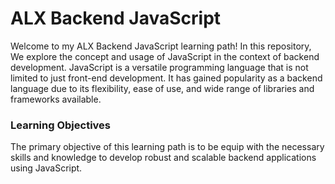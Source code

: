 # ALX Backend JavaScript

Welcome to my ALX Backend JavaScript learning path! In this repository,
We explore the concept and usage of JavaScript in the context of backend
development. JavaScript is a versatile programming language that is not
limited to just front-end development. It has gained popularity as a backend
language due to its flexibility, ease of use, and wide range of libraries
and frameworks available.

### Learning Objectives
The primary objective of this learning path is to be equip with the
necessary skills and knowledge to develop robust and scalable backend
applications using JavaScript.
